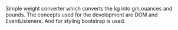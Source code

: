 Simple weight converter which converts the kg into gm,ouances and pounds.
The concepts used for the development are DOM and EventListenere.
And for styling bootstrap is used.
